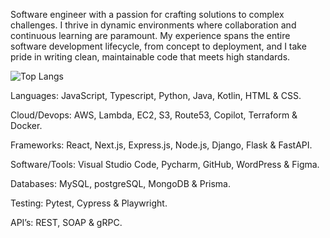 Software engineer with a passion for crafting solutions to complex challenges. I thrive in dynamic environments where collaboration and continuous learning are paramount. My experience spans the entire software development lifecycle, from concept to deployment, and I take pride in writing clean, maintainable code that meets high standards.

![Top Langs](https://github-readme-stats.vercel.app/api/top-langs/?username=AndyFerrie&layout=compact)

Languages: JavaScript, Typescript, Python, Java, Kotlin, HTML & CSS. 

Cloud/Devops: AWS, Lambda, EC2, S3, Route53, Copilot, Terraform & Docker.

Frameworks: React, Next.js, Express.js, Node.js, Django, Flask & FastAPI.

Software/Tools: Visual Studio Code, Pycharm, GitHub, WordPress & Figma.

Databases: MySQL, postgreSQL, MongoDB & Prisma.

Testing: Pytest, Cypress & Playwright.

API’s: REST, SOAP & gRPC.
